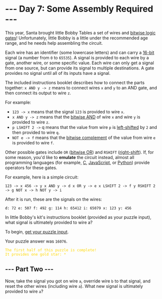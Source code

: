 # --- Day 7: Some Assembly Required ---

This year, Santa brought little Bobby Tables a set of wires
and [bitwise logic gates](https://en.wikipedia.org/wiki/Bitwise_operation)! Unfortunately, little Bobby is a little
under the recommended age range, and he needs help assembling the circuit.

Each wire has an identifier (some lowercase letters) and can carry
a [16-bit](https://en.wikipedia.org/wiki/16-bit_computing) signal (a number from `0` to `65535`). A signal is provided
to each wire by a gate, another wire, or some specific value. Each wire can only get a signal from one source, but can
provide its signal to multiple destinations. A gate provides no signal until all of its inputs have a signal.

The included instructions booklet describes how to connect the parts together: `x AND y -> z` means to connect wires `x`
and `y` to an AND gate, and then connect its output to wire `z`.

For example:

- `123 -> x` means that the signal `123` is provided to wire `x`.
- `x AND y -> z` means that the [bitwise AND](https://en.wikipedia.org/wiki/Bitwise_operation#AND) of wire `x` and wire
  `y` is provided to wire `z`.
- `p LSHIFT 2 ->` q means that the value from wire `p` is [left-shifted](https://en.wikipedia.org/wiki/Logical_shift) by
  `2` and then provided to wire `q`.
- `NOT e -> f` means that the [bitwise complement](https://en.wikipedia.org/wiki/Bitwise_operation#NOT) of the value
  from wire `e` is provided to wire `f`.

Other possible gates include `OR` ([bitwise OR](https://en.wikipedia.org/wiki/Bitwise_operation#OR)) and
`RSHIFT` ([right-shift](https://en.wikipedia.org/wiki/Logical_shift)). If, for some reason, you'd like to **emulate**
the circuit instead, almost all programming languages (for
example, [C](https://en.wikipedia.org/wiki/Bitwise_operations_in_C), [JavaScript](https://developer.mozilla.org/en-US/docs/Web/JavaScript/Reference/Operators),
or [Python](https://wiki.python.org/moin/BitwiseOperators)) provide operators for these gates.

For example, here is a simple circuit:

`123 -> x
456 -> y
x AND y -> d
x OR y -> e
x LSHIFT 2 -> f
y RSHIFT 2 -> g
NOT x -> h
NOT y -> i`

After it is run, these are the signals on the wires:

`d: 72
e: 507
f: 492
g: 114
h: 65412
i: 65079
x: 123
y: 456`

In little Bobby's kit's instructions booklet (provided as your puzzle input), what signal is ultimately provided to wire
a?

To begin, [get your puzzle input](https://github.com/turczak/AoC2015/tree/main/src/main/resources/inputs/day07.txt).

Your puzzle answer was `16076`.

<code style="color : gold">The first half of this puzzle is complete! It provides one gold star: *</code>

## --- Part Two ---

Now, take the signal you got on wire `a`, override wire `b` to that signal, and reset the other wires (including wire
`a`). What new signal is ultimately provided to wire `a`?
